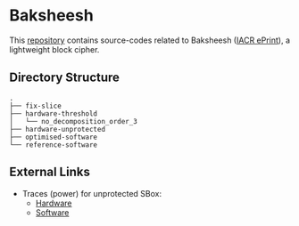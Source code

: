 # Baksheesh #
This [repository](https://github.com/anubhab001/baksheesh) contains source-codes related to Baksheesh ([IACR ePrint](https://eprint.iacr.org/2023/750)), a lightweight block cipher.


## Directory Structure ##

```
.
├── fix-slice
├── hardware-threshold
│   └── no_decomposition_order_3
├── hardware-unprotected
├── optimised-software
└── reference-software
```
    
## External Links ##
* Traces (power) for unprotected SBox:
    * [Hardware](https://vutbr-my.sharepoint.com/:f:/g/personal/xgerli02_vutbr_cz/EnLfrUl7m1pGor3TxV1QDhkBCa9e8uo8QZC5LldADTR0-A?e=c2TUcH)
    * [Software](https://vutbr-my.sharepoint.com/:f:/g/personal/xgerli02_vutbr_cz/ErWRG5I7Mh1FnRTEdt1b4E8Bw_iIZFAnASbrRQIGK8Z_eQ?e=wdXrGj)



